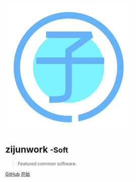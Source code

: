 

![logo](_media/icon.svg)

# zijunwork <small>-Soft</small>

> Featured common software.

[GitHub](https://github.com/zijunwork/soft/)
[开始](/?id=一、pc安全和优化)

